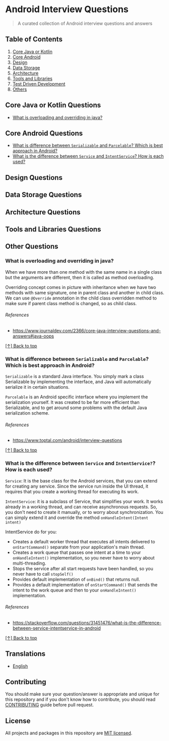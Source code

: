 # Android Interview Questions

> A curated collection of Android interview questions and answers

## Table of Contents

1. [Core Java or Kotlin](#core-java-or-kotlin-questions)
1. [Core Android](#core-android-questions)
1. [Design](#design-questions)
1. [Data Storage](#data-storage-questions)
1. [Architecture](#architecture-questions)
1. [Tools and Libraries](#tools-and-libraries-questions)
1. [Test Driven Development](#test-driven-development-questions)
1. [Others](#others-questions)

## Core Java or Kotlin Questions
* [What is overloading and overriding in java?](#what-is-overloading-and-overriding-in-java)

## Core Android Questions
* [What is difference between `Serializable` and `Parcelable`? Which is best approach in Android?](#what-is-difference-between-serializable-and-parcelable-which-is-best-approach-in-android)
* [What is the difference between `Service` and `IntentService`? How is each used?](#what-is-the-difference-between-service-and-intentservice-how-is-each-used)

## Design Questions

## Data Storage Questions

## Architecture Questions

## Tools and Libraries Questions

## Other Questions





### What is overloading and overriding in java?

When we have more than one method with the same name in a single class but the arguments are different, then it is called as method overloading.

Overriding concept comes in picture with inheritance when we have two methods with same signature, one in parent class and another in child class. We can use `@Override` annotation in the child class overridden method to make sure if parent class method is changed, so as child class.

###### References

* https://www.journaldev.com/2366/core-java-interview-questions-and-answers#java-oops

[[↑] Back to top](#core-java-or-kotlin-questions)

### What is difference between `Serializable` and `Parcelable`? Which is best approach in Android?

`Serializable` is a standard Java interface. You simply mark a class Serializable by implementing the interface, and Java will automatically serialize it in certain situations.

`Parcelable` is an Android specific interface where you implement the serialization yourself. It was created to be far more efficient than Serializable, and to get around some problems with the default Java serialization scheme.

###### References

* https://www.toptal.com/android/interview-questions

[[↑] Back to top](#core-android-questions)


### What is the difference between `Service` and `IntentService?`? How is each used?

`Service`: It is the base class for the Android services, that you can extend for creating any service. Since the service run inside the UI thread, it requires that you create a working thread for executing its work.

`IntentService`: it is a subclass of Service, that simplifies your work. It works already in a working thread, and can receive asynchronous requests. So, you don't need to create it manually, or to worry about synchronization. You can simply extend it and override the method `onHandleIntent(Intent intent)`

IntentService do for you:
- Creates a default worker thread that executes all intents delivered to `onStartCommand()` separate from your application's main thread.
- Creates a work queue that passes one intent at a time to your `onHandleIntent()` implementation, so you never have to worry about multi-threading.
- Stops the service after all start requests have been handled, so you never have to call `stopSelf()`
- Provides default implementation of `onBind()` that returns null.
- Provides a default implementation of `onStartCommand()` that sends the intent to the work queue and then to your `onHandleIntent()` implementation.

###### References

* https://stackoverflow.com/questions/31451476/what-is-the-difference-between-service-intentservice-in-android

[[↑] Back to top](#core-android-questions)


## Translations

* [English](/README.md)


## Contributing
You should make sure your question/answer is appropriate and unique for this repository and if you don't know how to contribute, you should read [CONTRIBUTING](/CONTRIBUTING) guide before pull request.

## License

All projects and packages in this repository are [MIT licensed](/LICENSE).
